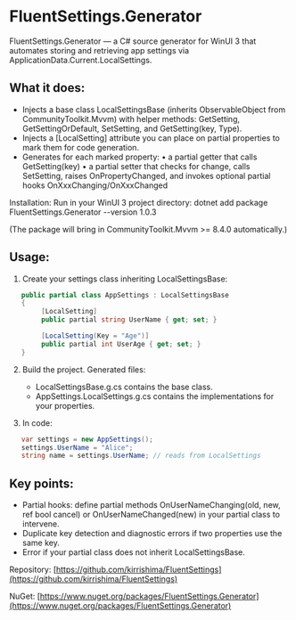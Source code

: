 # FluentSettings.Generator

FluentSettings.Generator — a C# source generator for WinUI 3 that automates storing and retrieving app settings via ApplicationData.Current.LocalSettings.

## What it does:

- Injects a base class LocalSettingsBase (inherits ObservableObject from CommunityToolkit.Mvvm) with helper methods: GetSetting<T>, GetSettingOrDefault<T>, SetSetting<T>, and GetSetting(key, Type).
- Injects a \[LocalSetting] attribute you can place on partial properties to mark them for code generation.
- Generates for each marked property:
  • a partial getter that calls GetSetting<T>(key)
  • a partial setter that checks for change, calls SetSetting, raises OnPropertyChanged, and invokes optional partial hooks OnXxxChanging/OnXxxChanged

Installation:
Run in your WinUI 3 project directory:
dotnet add package FluentSettings.Generator --version 1.0.3

(The package will bring in CommunityToolkit.Mvvm >= 8.4.0 automatically.)

## Usage:

1. Create your settings class inheriting LocalSettingsBase:

```cs
   public partial class AppSettings : LocalSettingsBase
   {
        [LocalSetting]
        public partial string UserName { get; set; }

        [LocalSetting(Key = "Age")]
        public partial int UserAge { get; set; }
   }
```

2. Build the project. Generated files:

   - LocalSettingsBase.g.cs contains the base class.
   - AppSettings.LocalSettings.g.cs contains the implementations for your properties.

3. In code:

```cs
   var settings = new AppSettings();
   settings.UserName = "Alice";
   string name = settings.UserName; // reads from LocalSettings
```

## Key points:

- Partial hooks: define partial methods OnUserNameChanging(old, new, ref bool cancel) or OnUserNameChanged(new) in your partial class to intervene.
- Duplicate key detection and diagnostic errors if two properties use the same key.
- Error if your partial class does not inherit LocalSettingsBase.

Repository:
[https://github.com/kirrishima/FluentSettings](https://github.com/kirrishima/FluentSettings)

NuGet:
[https://www.nuget.org/packages/FluentSettings.Generator](https://www.nuget.org/packages/FluentSettings.Generator)
